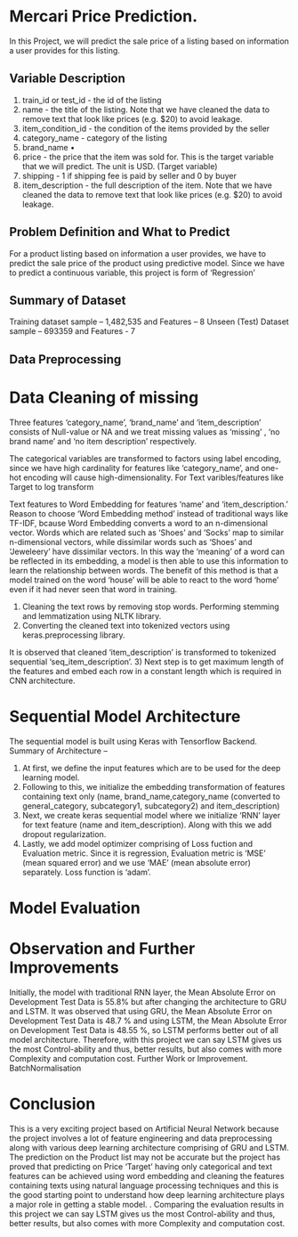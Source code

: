 # Mercari Price Prediction.
In this Project, we will predict the sale price of a listing based on information a user provides for this listing.
## Variable Description 
1.	train_id or test_id - the id of the listing 
2.	name - the title of the listing. Note that we have cleaned the data to remove text that look like prices (e.g. $20) to avoid leakage. 
3.	item_condition_id - the condition of the items provided by the seller 
4.	category_name - category of the listing 
5.	brand_name •	
6.	price - the price that the item was sold for. This is the target variable that we will predict. The unit is USD. (Target variable)
7.	shipping - 1 if shipping fee is paid by seller and 0 by buyer 
8.	item_description - the full description of the item. Note that we have cleaned the data to remove text that look like prices (e.g. $20) to avoid leakage.
## Problem Definition and What to Predict
For a product listing based on information a user provides, we have to predict the sale price of the product using predictive model. Since we have to predict a continuous variable, this project is form of ‘Regression’

## Summary of Dataset
Training dataset sample – 1,482,535 and Features – 8
Unseen (Test) Dataset sample – 693359 and Features - 7


## Data Preprocessing

# Data Cleaning of missing 

 
Three features ‘category_name’, ‘brand_name’ and ‘item_description’ consists of Null-value or NA and we treat missing values as ‘missing’ , ‘no brand name’ and ‘no item description’ respectively. 


The categorical variables are transformed to factors using label encoding, since we have high cardinality for features like ‘category_name’, and one-hot encoding will cause high-dimensionality.
For Text varibles/features like 
Target to log transform

Text features to Word Embedding for features ‘name’ and ‘item_description.’
Reason to choose ‘Word Embedding method’ instead of traditional ways like TF-IDF, bcause Word Embedding converts a word to an n-dimensional vector. Words which are related such as ‘Shoes’ and ’Socks’ map to similar n-dimensional vectors, while dissimilar words such as ‘Shoes’ and ‘Jeweleery’ have dissimilar vectors. In this way the ‘meaning’ of a word can be reflected in its embedding, a model is then able to use this information to learn the relationship between words. The benefit of this method is that a model trained on the word ‘house’ will be able to react to the word ‘home’ even if it had never seen that word in training.
 

1)	Cleaning the text rows by removing stop words. Performing stemming and lemmatization using NLTK library.
2)	Converting the cleaned text into tokenized vectors using keras.preprocessing library.
 
It is observed that cleaned ‘item_description’ is transformed to tokenized sequential ‘seq_item_description’.
3)	Next step is to get maximum length of the features and embed each row in a constant length which is required in CNN architecture.

# Sequential Model Architecture
The sequential model is built using Keras with Tensorflow Backend.
Summary of Architecture – 
1)	At first, we define the input features which are to be used for the deep learning model.
2)	Following to this, we initialize the embedding transformation of features containing text only (name, brand_name,category_name (converted to general_category, subcategory1, subcategory2) and item_description)
3)	Next, we create keras sequential model where we initialize ‘RNN’ layer for text feature (name and item_description). Along with this we add dropout regularization. 
4)	Lastly, we add model optimizer comprising of Loss fuction and Evaluation metric. Since it is regression, Evaluation metric is ‘MSE’ (mean squared error) and we use ‘MAE’ (mean absolute error) separately. Loss function is ‘adam’. 

# Model Evaluation

# Observation and Further Improvements
Initially, the model with traditional RNN layer, the Mean Absolute Error on Development Test Data is 55.8% but after changing the architecture to GRU and LSTM. It was observed that using GRU, the Mean Absolute Error on Development Test Data is 48.7 % and using LSTM, the Mean Absolute Error on Development Test Data is 48.55 %, so LSTM performs better out of all model architecture. Therefore, with this project we can say LSTM gives us the most Control-ability and thus, better results, but also comes with more Complexity and computation cost.
Further Work or Improvement.
BatchNormalisation


# Conclusion
This is a very exciting project based on Artificial Neural Network because the project involves a lot of feature engineering and data preprocessing along with various deep learning architecture comprising of GRU and LSTM. The prediction on the Product list may not be accurate but the project has proved that predicting on Price ‘Target’ having only categorical and text features can be achieved using word embedding and cleaning the features containing texts using natural language processing techniques and this is the good starting point to understand how deep learning architecture plays a major role in getting a stable model. . Comparing the evaluation results in this project we can say LSTM gives us the most Control-ability and thus, better results, but also comes with more Complexity and computation cost.



